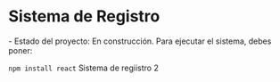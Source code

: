 <h1> Sistema de Registro </h1>
- Estado del proyecto: En construcción.
Para ejecutar el sistema, debes poner:

```npm install react```
Sistema de regiistro 2
